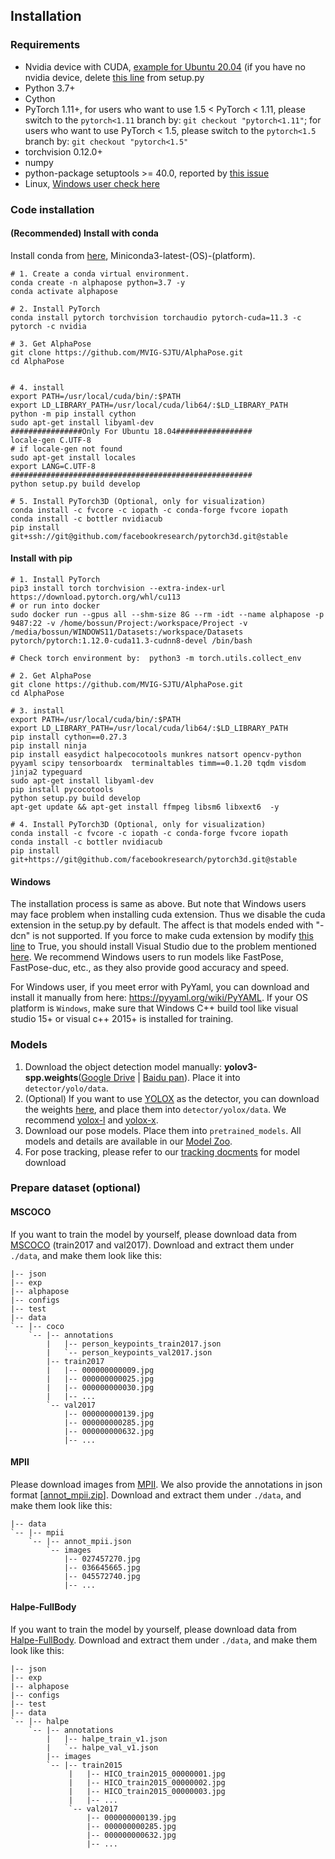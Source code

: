 ## Installation

### Requirements
* Nvidia device with CUDA, [example for Ubuntu 20.04](https://linuxconfig.org/how-to-install-cuda-on-ubuntu-20-04-focal-fossa-linux)
(if you have no nvidia device, delete [this line](https://github.com/MVIG-SJTU/AlphaPose/blob/master/setup.py#L211) from setup.py
* Python 3.7+
* Cython
* PyTorch 1.11+, for users who want to use 1.5 < PyTorch < 1.11, please switch to the `pytorch<1.11` branch by:
  `git checkout "pytorch<1.11"`; for users who want to use PyTorch < 1.5, please switch to the `pytorch<1.5` branch by: `git checkout "pytorch<1.5"`
* torchvision 0.12.0+
* numpy 
* python-package setuptools >= 40.0, reported by [this issue](https://github.com/MVIG-SJTU/AlphaPose/issues/838)
* Linux, [Windows user check here](#Windows)

### Code installation

#### (Recommended) Install with conda

Install conda from [here](https://repo.anaconda.com/miniconda/), Miniconda3-latest-(OS)-(platform).
```shell
# 1. Create a conda virtual environment.
conda create -n alphapose python=3.7 -y
conda activate alphapose

# 2. Install PyTorch
conda install pytorch torchvision torchaudio pytorch-cuda=11.3 -c pytorch -c nvidia 

# 3. Get AlphaPose
git clone https://github.com/MVIG-SJTU/AlphaPose.git
cd AlphaPose


# 4. install
export PATH=/usr/local/cuda/bin/:$PATH
export LD_LIBRARY_PATH=/usr/local/cuda/lib64/:$LD_LIBRARY_PATH
python -m pip install cython
sudo apt-get install libyaml-dev
################Only For Ubuntu 18.04#################
locale-gen C.UTF-8
# if locale-gen not found
sudo apt-get install locales
export LANG=C.UTF-8
######################################################
python setup.py build develop

# 5. Install PyTorch3D (Optional, only for visualization)
conda install -c fvcore -c iopath -c conda-forge fvcore iopath
conda install -c bottler nvidiacub
pip install git+ssh://git@github.com/facebookresearch/pytorch3d.git@stable
```

#### Install with pip
```shell
# 1. Install PyTorch
pip3 install torch torchvision --extra-index-url https://download.pytorch.org/whl/cu113
# or run into docker
sudo docker run --gpus all --shm-size 8G --rm -idt --name alphapose -p 9487:22 -v /home/bossun/Project:/workspace/Project -v /media/bossun/WINDOWS11/Datasets:/workspace/Datasets pytorch/pytorch:1.12.0-cuda11.3-cudnn8-devel /bin/bash

# Check torch environment by:  python3 -m torch.utils.collect_env

# 2. Get AlphaPose
git clone https://github.com/MVIG-SJTU/AlphaPose.git
cd AlphaPose

# 3. install
export PATH=/usr/local/cuda/bin/:$PATH
export LD_LIBRARY_PATH=/usr/local/cuda/lib64/:$LD_LIBRARY_PATH
pip install cython==0.27.3
pip install ninja
pip install easydict halpecocotools munkres natsort opencv-python pyyaml scipy tensorboardx  terminaltables timm==0.1.20 tqdm visdom jinja2 typeguard
sudo apt-get install libyaml-dev
pip install pycocotools
python setup.py build develop
apt-get update && apt-get install ffmpeg libsm6 libxext6  -y

# 4. Install PyTorch3D (Optional, only for visualization)
conda install -c fvcore -c iopath -c conda-forge fvcore iopath
conda install -c bottler nvidiacub
pip install git+https://git@github.com/facebookresearch/pytorch3d.git@stable
```

#### Windows
The installation process is same as above. But note that Windows users may face problem when installing cuda extension. Thus we disable the cuda extension in the setup.py by default. The affect is that models ended with "-dcn" is not supported. If you force to make cuda extension by modify [this line](https://github.com/MVIG-SJTU/AlphaPose/blob/master/setup.py#L124) to True, you should install Visual Studio due to the problem mentioned [here](https://github.com/MVIG-SJTU/AlphaPose/blob/master/setup.py#L121).
We recommend Windows users to run models like FastPose, FastPose-duc, etc., as they also provide good accuracy and speed.

For Windows user, if you meet error with PyYaml, you can download and install it manually from here: https://pyyaml.org/wiki/PyYAML.
If your OS platform is `Windows`, make sure that Windows C++ build tool like visual studio 15+ or visual c++ 2015+ is installed for training.

### Models
1. Download the object detection model manually: **yolov3-spp.weights**([Google Drive](https://drive.google.com/open?id=1D47msNOOiJKvPOXlnpyzdKA3k6E97NTC) | [Baidu pan](https://pan.baidu.com/s/1Zb2REEIk8tcahDa8KacPNA)). Place it into `detector/yolo/data`.
2. (Optional) If you want to use [YOLOX](https://github.com/Megvii-BaseDetection/YOLOX) as the detector, you can download the weights [here](https://github.com/Megvii-BaseDetection/YOLOX), and place them into `detector/yolox/data`. We recommend [yolox-l](https://github.com/Megvii-BaseDetection/YOLOX/releases/download/0.1.1rc0/yolox_l.pth) and [yolox-x](https://github.com/Megvii-BaseDetection/YOLOX/releases/download/0.1.1rc0/yolox_x.pth).
3. Download our pose models. Place them into `pretrained_models`. All models and details are available in our [Model Zoo](./MODEL_ZOO.md).
2. For pose tracking, please refer to our [tracking docments](../trackers) for model download



### Prepare dataset (optional)

#### MSCOCO
If you want to train the model by yourself, please download data from [MSCOCO](http://cocodataset.org/#download) (train2017 and val2017). Download and extract them under `./data`, and make them look like this:
```
|-- json
|-- exp
|-- alphapose
|-- configs
|-- test
|-- data
`-- |-- coco
    `-- |-- annotations
        |   |-- person_keypoints_train2017.json
        |   `-- person_keypoints_val2017.json
        |-- train2017
        |   |-- 000000000009.jpg
        |   |-- 000000000025.jpg
        |   |-- 000000000030.jpg
        |   |-- ... 
        `-- val2017
            |-- 000000000139.jpg
            |-- 000000000285.jpg
            |-- 000000000632.jpg
            |-- ... 
```

#### MPII
Please download images from [MPII](http://human-pose.mpi-inf.mpg.de/#download). We also provide the annotations in json format [[annot_mpii.zip](https://drive.google.com/open?id=1HC6znReBeg-TMPZbmoldtYrMGlrEFamh)]. 
Download and extract them under `./data`, and make them look like this:
```
|-- data
`-- |-- mpii
    `-- |-- annot_mpii.json
        `-- images
            |-- 027457270.jpg
            |-- 036645665.jpg
            |-- 045572740.jpg
            |-- ... 
```

#### Halpe-FullBody
If you want to train the model by yourself, please download data from [Halpe-FullBody](https://github.com/Fang-Haoshu/Halpe-FullBody). Download and extract them under `./data`, and make them look like this:
```
|-- json
|-- exp
|-- alphapose
|-- configs
|-- test
|-- data
`-- |-- halpe
    `-- |-- annotations
        |   |-- halpe_train_v1.json
        |   `-- halpe_val_v1.json
        |-- images
        `-- |-- train2015
             |   |-- HICO_train2015_00000001.jpg
             |   |-- HICO_train2015_00000002.jpg
             |   |-- HICO_train2015_00000003.jpg
             |   |-- ... 
             `-- val2017
                 |-- 000000000139.jpg
                 |-- 000000000285.jpg
                 |-- 000000000632.jpg
                 |-- ... 
```
